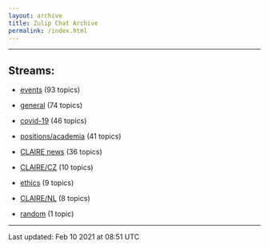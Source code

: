 ```yaml
---
layout: archive
title: Zulip Chat Archive
permalink: /index.html
---
```


---

## Streams:

* [events](stream/201207-events/index.html) (93 topics)

* [general](stream/201199-general/index.html) (74 topics)

* [covid-19](stream/226112-covid-19/index.html) (46 topics)

* [positions/academia](stream/203258-positions/academia/index.html) (41 topics)

* [CLAIRE news](stream/201957-CLAIRE-news/index.html) (36 topics)

* [CLAIRE/CZ](stream/203399-CLAIRE/CZ/index.html) (10 topics)

* [ethics](stream/228366-ethics/index.html) (9 topics)

* [CLAIRE/NL](stream/203255-CLAIRE/NL/index.html) (8 topics)

* [random](stream/202125-random/index.html) (1 topic)

<hr><p>Last updated: Feb 10 2021 at 08:51 UTC</p>